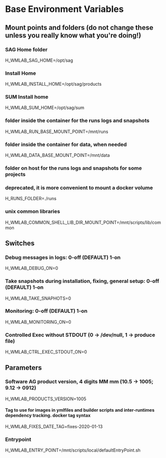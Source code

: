 # Base Environment Variables

## Mount points and folders (do not change these unless you really know what you're doing!)

### SAG Home folder

H_WMLAB_SAG_HOME=/opt/sag

### Install Home

H_WMLAB_INSTALL_HOME=/opt/sag/products

### SUM Install home

H_WMLAB_SUM_HOME=/opt/sag/sum

### folder inside the container for the runs logs and snapshots

H_WMLAB_RUN_BASE_MOUNT_POINT=/mnt/runs

### folder inside the container for data, when needed

H_WMLAB_DATA_BASE_MOUNT_POINT=/mnt/data

### folder on host for the runs logs and snapshots for some projects

### deprecated, it is more convenient to mount a docker volume

H_RUNS_FOLDER=./runs

### unix common libraries

H_WMLAB_COMMON_SHELL_LIB_DIR_MOUNT_POINT=/mnt/scripts/lib/common

## Switches

### Debug messages in logs: 0-off (DEFAULT) 1-on

H_WMLAB_DEBUG_ON=0

### Take snapshots during installation, fixing, general setup: 0-off (DEFAULT) 1-on

H_WMLAB_TAKE_SNAPHOTS=0

### Monitoring: 0-off (DEFAULT) 1-on

H_WMLAB_MONITORING_ON=0

### Controlled Exec without STDOUT (0 -> /dev/null, 1 -> produce file)

H_WMLAB_CTRL_EXEC_STDOUT_ON=0

## Parameters

### Software AG product version, 4 digits MM mm (10.5 -> 1005; 9.12 -> 0912)

H_WMLAB_PRODUCTS_VERSION=1005

#### Tag to use for images in ymlfiles and builder scripts and inter-runtimes dependency tracking. docker tag syntax

H_WMLAB_FIXES_DATE_TAG=fixes-2020-01-13

### Entrypoint

H_WMLAB_ENTRY_POINT=/mnt/scripts/local/defaultEntryPoint.sh
